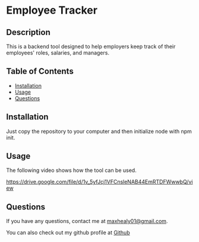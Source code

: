 
# Employee Tracker

## Description

This is a backend tool designed to help employers keep track of their employees' roles, salaries, and managers.


## Table of Contents

* [Installation](#installation)<br>
* [Usage](#usage)<br>
* [Questions](#questions)

## Installation

Just copy the repository to your computer and then initialize node with npm init.

## Usage

The following video shows how the tool can be used.

https://drive.google.com/file/d/1v_5yfJcj1VFCnsleNAB44EmRTDFWwwbQ/view


## Questions

If you have any questions, contact me at <maxhealy01@gmail.com>.

You can also check out my github profile at [Github](https://github.com/maxhealy01)
    
